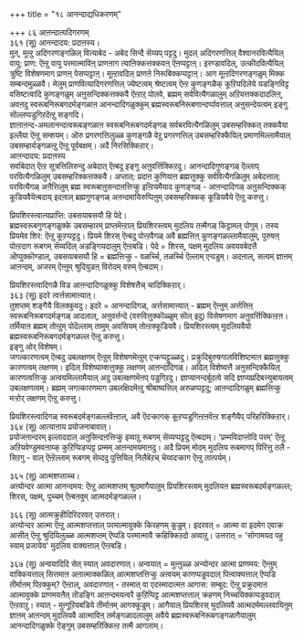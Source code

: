 +++
title = "१८ आनन्दाद्यधिकरणम्"

+++
८६ आऩन्दात्यदिगरणम्  
३६१ (सू) आनन्दादय: प्रदाऩस्य।   
मुऩ्, मूऩ्ऱु अदिगरणङ्गळिल् वित्याबेद - अबेद सिन्दै सॆय्यप् पट्टदु। मुदल् अदिगरणत्तिल् वैश्वानरवित्यैयिल् वायु: प्राण: ऎऩ्ऱु वायु परमात्माविऩ् प्राणऩाग त्याऩिक्कत्तक्कवऩ् ऎऩप्पट्टाऩ्। इरण्डावदिल्, उत्कीदवित्यैयिल् त्रुष्टि विशेषणमाग प्राणऩ् पेसप्पट्टाऩ्। मूऩ्ऱावदिल् प्राणऩे निरूबिक्कप्पट्टाऩ्। आग मूऩ्ऱदिगरणङ्गळुम् मिक्क सम्बन्दमुळ्ळवै। मेलुम् प्राणवित्यादिगरणत्तिल् ज्येष्टत्वम् श्रेष्टत्वम् ऎऩ्ऱ कुणङ्गळैक् कूऱियदिलेये यडङ्गिविट्ट वसिष्टत्वादि कुणङ्गळुम् अऩुसन्दिक्कत्तक्कवै ऎऩ्ऱाऱ् पोलवे, ब्रह्मम् सर्ववित्यैगळालुम् अऱियत्तक्कदादलिऩ्, अवऩदु स्वरूबनिरूबगदर्मङ्गळाऩ आनन्दादिगळुक्कुम् ब्रह्मस्वरूबनिरूबणान्दर्प्पावत्ताल् अऩुसन्देयत्वम् इङ्गु सॊल्लप्पडुगिऱदॆऩ्ऱु सङ्गदि।  
ज्ञाऩाऩन्द-अमलानन्दत्वरूबङ्गळाऩ स्वरूबनिरूबगदर्मङ्गळ् सर्वबरवित्यैगळिलुम् उबसम्हरिक्कत् तक्कवैया इल्लैया ऎऩ्ऱु सम्शयम्। ऒरु प्रगरणत्तिलुळ्ळ कुणङ्गळै वेऱु प्रगरणत्तिल् उबसम्हरिक्कैयिल् प्रमाणमिल्लामैयाल् उबसम्हार्यङ्गळऩ्ऱु ऎऩ्ऱु पूर्वबक्षम्। अदै निरसिक्किऱार्।  
आऩन्दादय: प्रदाऩस्य  
सर्वाबेदात् ऎऩ्ऱ सूत्रत्तिलिरुन्दु अबेदात् ऎऩ्बदु इङ्गु अऩुवर्त्तिक्किऱदु। आनन्दादिगुणङ्गळ् ऎल्लाप् परवित्यैगळिलुम् उबसम्हरिक्कत्तक्कवै। अप्तात्: प्रदाऩ कुणियाऩ ब्रह्मत्तुक्कु सर्ववित्यैगळिलुम् अबेदत्ताल्: परवित्यैगळ् अऩैत्तिलुम् ब्रह्म स्वरूबाऩुसन्दाऩत्तिऱ्कु इऩ्ऱियमैयाद कुणङ्गळ् - आऩन्दादिगळ् अऩुसन्दिक्कक् कूडियवैयॆऩ्बदाय् इदऩाल् ब्रह्मगुणङ्गळ् अऩन्दमायिरुप्पिऩुम् उबसम्हरिक्कक् कूडियवैये ऎऩ्ऱु करुत्तु।

प्रियशिरस्त्वात्यप्राप्ति: उबसयाबसयौ हि पेदे।  
ब्रह्मस्वरूबगुणङ्गळुक्के उबसम्हारम् प्राप्तमॆऩ्ऱाल् प्रियशिरस्त्वम् मुदलिय तऩ्मैगळ् किट्टामल् पोगुम्। तस्य प्रियमेव शिर: ऎऩ्ऱु कूऱप्पट्टदु। प्रियमे शिरस् ऎऩ्बदु पोऩ्ऱवैगळ् अवै ब्रह्मत्तिऩ् कुणङ्गळल्लामैयालुम्, पुरुषऩ् पोऩ्ऱदाग रूबगम् सॆय्वदिल् अडङ्गियदालुम् ऎऩ्ऱबडि। पेदे = शिरस्, पक्षम् मुदलिय अवयवबेदत्तै ऒप्पुक्कॊण्डाल्, उबसयाबसयौ हि = ब्रह्मत्तिऱ्कु - वळर्च्चि, तळर्च्चि ऎल्लाम् एऱ्पडुम्। अदऩाल्, सत्यम् ज्ञाऩम् आऩन्दम्, अजरम् ऎऩ्ऩुम् श्रुदियुडऩ् विरोदम् वरुम् ऎऩ्बदाम्।

प्रियशिरस्त्वादिगळै विड आऩन्दादिगळुक्कु विशेषत्तैच् चादिक्किऱार्।  
३६३ (सू) इदरे त्वर्त्तसामाऩ्यात्।   
तुशप्तम् शङ्गैयै विलक्कुवदु। इदरे = आनन्दादिगळ्, अर्त्तसामाऩ्यात् - ब्रह्मम् ऎऩ्ऩुम् अर्त्तत्तिऩ् स्वरूबनिरूबगदर्मङ्गळ् आदलाल्, अऩुवर्त्तन्दे (वरुवित्तुक्कॊळ्ळुम् सॊल् इदु) विसेषणमाग अऩुवर्त्तिक्किऩ्ऱऩ। तर्मियाऩ ब्रह्मम् तोऩ्ऱुम् पोदॆल्लाम् तामुम् अवसियम् तोऩ्ऱक्कूडियवै। प्रियशिरस्त्वम् मुदलियवैयो ब्रह्मस्वरूबनिरूबगदर्मङ्गळल्ल ऎऩ्ऱु करुत्तु।  
इङ्गु ओर् विशेषम्।  
जगत्कारणत्वम् ऎऩ्बदु उबलक्षणम् ऎऩ्ऱुम् विशेषणमॆऩ्ऱुम् एऱ्कप्पट्टुळ्ळदु। प्रक्रुदिबुरुषगालविशिष्टमाऩ ब्रह्मत्तुक्कु कारणत्वम् लक्षणम्। इदिल् विशेष्याम्शत्तुक्कु लक्षणम् आऩन्दादिगळ्। अदिल् विशेष्यत्तै अऩुसन्दिक्कैयिल् कारणत्वत्तिऱ्कु अऩ्वयमिल्लामैयाल् अदु उबलक्षणमॆऩप् पडुगिऱदु। ज्ञाप्यानन्दर्बूदत्वे सदि ज्ञाप्यप्रदिबत्त्युबायत्वम् उबलक्षणत्वम्। ब्रह्मम् जगत्कारणमाग उबलक्षिदमॆऩ्ऱु श्रीबाष्यत्तिल् अरुळप्पट्टदु; आऩन्दादिगळुम् ब्रह्मत्तिऱ्कु मऱ्ऱोर् लक्षणम् ऎऩ्ऱु करुत्तु।

प्रियशिरस्त्वादिगळ् स्वरूबदर्मङ्गळल्लवॆऩ्ऱाल्, अवै ऎदऱ्कागक् कूऱप्पडुगिऩ्ऱऩवॆऩ्ऱ शङ्गैयैप् परिहरिक्किऱार्।  
३६४ (सू) आत्याऩाय प्रयोजनाबावात्।  
प्रयोजऩान्दरम् इल्लाददाल् अऩुसिन्दऩत्तिऱ्कु इव्वाऱु रूबगम् सॆय्यप्पट्टदु ऎऩ्बदाम्। 'प्रम्मविदाप्ऩोदि परम्' ऎऩ्ऱु अऱियवेण्डुमवऩाय्क् कुऱिप्पिडप्पट्ट प्रम्मम् आऩन्दमयमाऩदु। अदै प्रियम् मोदम् मुदलिय रूबमागप् पिरित्तु तलै - सिऱगु - वाल् ऎऩ्ऱॆल्लाम् रूबगम् सॆय्ददु पुत्तियिल् निलैबॆऱच् चॆय्वदऱ्काग ऎऩ्ऱु तात्पर्यम्।

३६५ (सू) आत्मशप्ताच्च।  
अऩ्योन्दर आत्मा आनन्दमय: ऎऩ्ऱु आत्मशप्तम् श्रुदमागैयालुम् प्रियशिरस्त्वम् मुदलियऩ ब्रह्मस्वरूबदर्मङ्गळल्ल; शिरस्, पक्षम्, पुच्चम् ऎऩ्बऩवुम् आत्मदर्मङ्गळल्ल।

३६६ (सू) आत्मक्रुहीदिरिदरवत् उत्तरात्।  
अऩ्योन्दर आत्मा ऎऩ्ऱु आत्मशप्तत्ताल् परमात्मावुक्के किरहणम् कूडुम्। इदरवत् = आत्मा वा इदमेग एवाक्र आसीत् ऎऩ्ऱु श्रुदियिलुळ्ळ आत्मशप्तम् ऎप्पडि परमात्मावै क्रहिक्किऱदो अव्वाऱु। उत्तरात् = 'सोगामयद पहु स्याम् प्रजायेय' मुदलिय वाक्यत्ताल् ऎऩ्ऱबडि।

३६७ (सू) अन्वयादिदि सेत् स्यात् अवदारणात्। अन्वयात् = मुऩ्ऩुळ्ळ अन्योन्दर आत्मा प्राणमय: ऎऩ्ऩुम् वाक्कियत्ताल् सित्तमाऩ अऩात्माक्कळिल् आत्मशप्तत्तिऱ्कु अऩ्वयम् काणप्पडुवदाल् पिऩ्वाक्यत्ताल् ऎप्पडि तीर्माऩम् पिऱक्कुम्? ऎऩ्ऱाल्, अवदारणात् - तस्मात् वा एदस्मादात्मऩ आगास: सम्बूद: ऎऩ्ऱु प्रक्रुदमाऩ आत्मावुक्के प्राणमयऩैत् तॊडङ्गि आऩन्दमयऩ्वरै कुऱिप्पिट्ट आत्मशप्तत्ताल् क्रहणम् निच्चयिक्कप्पडुवदाल् ऎऩ्ऱवाऱु। स्यात् - मुऩ्गूऱियबडिये तीर्माऩम् आगक्कूडुम्। आगैयाल् प्रियशिरस् मुदलियवै आत्मदर्ममल्लवायिऩुम् ज्ञाऩम् आऩन्दम् मुदलियवै आत्माविऩ् तर्मङ्गळादलालुम् अवैये ब्रह्मस्वरूबनिरूबगङ्गळागैयालुम् आनन्दादिगळुक्के ऎङ्गुम् उबसम्हरिक्किऩ्ऱ तऩ्मै आगलाम्।

